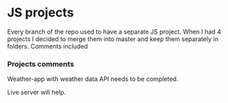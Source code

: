 # JS projects

Every branch  of the repo used to have a separate JS project. 
When I had 4 projects I decided to merge them into master and keep them separately in folders.
Comments included


### Projects comments
Weather-app with weather data API needs to be completed. 

Live server will help.
